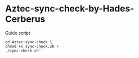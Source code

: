# Aztec-sync-check-by-Hades-Cerberus
Guide script
```git clone https://github.com/hieuwb/Aztec-sync-check.git \
cd Aztec-sync-check \
chmod +x sync-check.sh \
./sync-check.sh```


